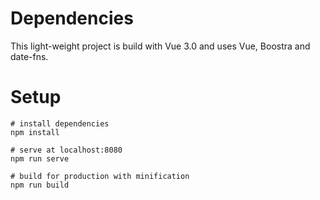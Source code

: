 # Dependencies
This light-weight project is build with Vue 3.0 and uses Vue, Boostra and date-fns.

# Setup
```
# install dependencies
npm install

# serve at localhost:8080
npm run serve

# build for production with minification
npm run build
```
